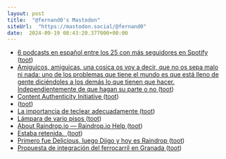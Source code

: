 ```yaml
---
layout: post
title:  "@fernand0's Mastodon"
siteUrl:  "https://mastodon.social/@fernand0"
date:  2024-09-19 08:43:20.377000+00:00
---
```

*  [6 podcasts en español entre los 25 con más seguidores en Spotify ](https://joseantoniogelado.com/2024/09/02/6-podcasts-en-espanol-entre-los-25-con-mas-seguidores-en-spotify) ([toot](https://mastodon.social/@fernand0/113163331199055283))
*  [Amiguicos, amiguicas, una cosica os voy a decir, que no os sepa malo ni nada: uno de los problemas que tiene el mundo es que está lleno de gente diciéndoles a los demás lo que tienen que hacer. Independientemente de que hagan su parte o no ](https://mastodon.social/@fernand0/113163254625218449) ([toot](https://mastodon.social/@fernand0/113163254625218449))
*  [Content Authenticity Initiative ](https://contentauthenticity.org) ([toot](https://mastodon.social/@fernand0/113163078229576963))
*  [ ](https://masto.es/@macosas) ([toot](https://mastodon.social/@fernand0/113162663102194447))
*  [La importancia de teclear adecuadamente ](https://www.enriquedans.com/2024/09/la-importancia-de-teclear-adecuadamente.htm) ([toot](https://mastodon.social/@fernand0/113162360739805478))
*  [Lámpara de vario pisos ](https://www.flickr.com/photos/fernand0/53982358734) ([toot](https://mastodon.social/@fernand0/113161688905309154))
*  [About Raindrop.io ― Raindrop.io Help ](https://help.raindrop.io/abou) ([toot](https://mastodon.social/@fernand0/113161649254337107))
*  [Estaba retenida.  ](https://avecesunafoto.wordpress.com/2024/09/18/estaba-retenida) ([toot](https://mastodon.social/@fernand0/113159826324314722))
*  [Primero fue Delicious, luego Diigo y hoy es Raindrop ](https://www.consultorartesano.com/2024/09/primero-fue-delicious-luego-diigo-y-hoy-es-raindrop.htm) ([toot](https://mastodon.social/@fernand0/113159793844749646))
*  [Propuesta de integración del ferrocarril en Granada ](https://vialibre-ffe.com/noticias.asp?not=4246) ([toot](https://mastodon.social/@fernand0/113159459552446534))

